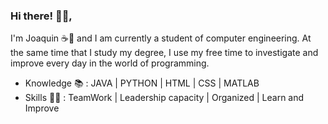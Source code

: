### Hi there! 👋🏽, 

I'm Joaquin ☕🍃 and I am currently a student of computer engineering.
At the same time that I study my degree, I use my free time to investigate and improve every day in the world of programming.

- Knowledge 📚 : JAVA | PYTHON | HTML | CSS | MATLAB 
- Skills 💪🏽 : TeamWork | Leadership capacity | Organized | Learn and Improve
